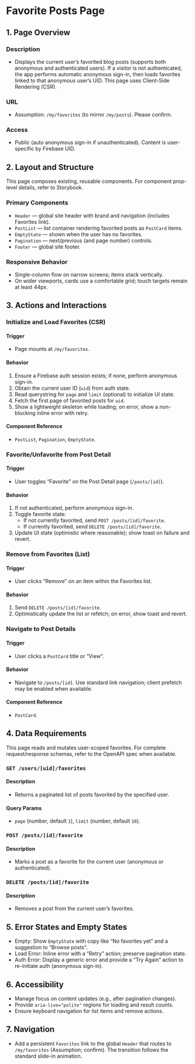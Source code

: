 # Favorite Posts Page

## 1. Page Overview

### Description
- Displays the current user’s favorited blog posts (supports both anonymous and authenticated users). If a visitor is not authenticated, the app performs automatic anonymous sign-in, then loads favorites linked to that anonymous user’s UID. This page uses Client-Side Rendering (CSR).

### URL
- Assumption: `/my/favorites` (to mirror `/my/posts`). Please confirm.

### Access
- Public (auto anonymous sign-in if unauthenticated). Content is user-specific by Firebase UID.

## 2. Layout and Structure

This page composes existing, reusable components. For component prop-level details, refer to Storybook.

### Primary Components
- `Header` — global site header with brand and navigation (includes Favorites link).
- `PostList` — list container rendering favorited posts as `PostCard` items.
- `EmptyState` — shown when the user has no favorites.
- `Pagination` — next/previous (and page number) controls.
- `Footer` — global site footer.

### Responsive Behavior
- Single-column flow on narrow screens; items stack vertically.
- On wider viewports, cards use a comfortable grid; touch targets remain at least 44px.

## 3. Actions and Interactions

### Initialize and Load Favorites (CSR)

#### Trigger
- Page mounts at `/my/favorites`.

#### Behavior
1. Ensure a Firebase auth session exists; if none, perform anonymous sign-in.
2. Obtain the current user ID (`uid`) from auth state.
3. Read querystring for `page` and `limit` (optional) to initialize UI state.
4. Fetch the first page of favorited posts for `uid`.
5. Show a lightweight skeleton while loading; on error, show a non-blocking inline error with retry.

#### Component Reference
- `PostList`, `Pagination`, `EmptyState`.

### Favorite/Unfavorite from Post Detail

#### Trigger
- User toggles “Favorite” on the Post Detail page (`/posts/[id]`).

#### Behavior
1. If not authenticated, perform anonymous sign-in.
2. Toggle favorite state:
   - If not currently favorited, send `POST /posts/[id]/favorite`.
   - If currently favorited, send `DELETE /posts/[id]/favorite`.
3. Update UI state (optimistic where reasonable); show toast on failure and revert.

### Remove from Favorites (List)

#### Trigger
- User clicks “Remove” on an item within the Favorites list.

#### Behavior
1. Send `DELETE /posts/[id]/favorite`.
2. Optimistically update the list or refetch; on error, show toast and revert.

### Navigate to Post Details

#### Trigger
- User clicks a `PostCard` title or “View”.

#### Behavior
- Navigate to `/posts/[id]`. Use standard link navigation; client prefetch may be enabled when available.

#### Component Reference
- `PostCard`.

## 4. Data Requirements

This page reads and mutates user-scoped favorites. For complete request/response schemas, refer to the OpenAPI spec when available.

### `GET /users/[uid]/favorites`

#### Description
- Returns a paginated list of posts favorited by the specified user.

#### Query Params
- `page` (number, default `1`), `limit` (number, default `10`).

### `POST /posts/[id]/favorite`

#### Description
- Marks a post as a favorite for the current user (anonymous or authenticated).

### `DELETE /posts/[id]/favorite`

#### Description
- Removes a post from the current user’s favorites.

## 5. Error States and Empty States

- Empty: Show `EmptyState` with copy like “No favorites yet” and a suggestion to “Browse posts”.
- Load Error: Inline error with a “Retry” action; preserve pagination state.
- Auth Error: Display a generic error and provide a “Try Again” action to re-initiate auth (anonymous sign-in).

## 6. Accessibility

- Manage focus on content updates (e.g., after pagination changes).
- Provide `aria-live="polite"` regions for loading and result counts.
- Ensure keyboard navigation for list items and remove actions.

## 7. Navigation

- Add a persistent `Favorites` link to the global `Header` that routes to `/my/favorites` (Assumption; confirm). The transition follows the standard slide-in animation.

